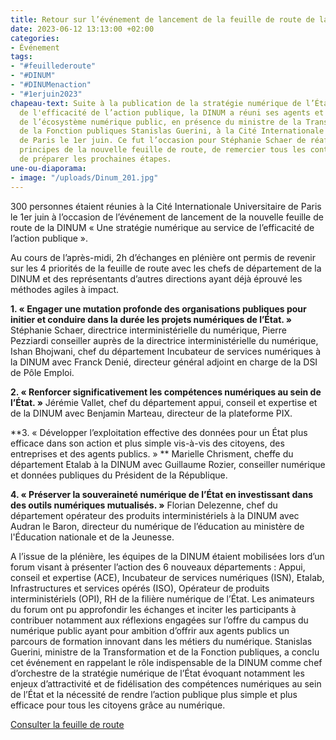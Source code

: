 ```yaml
---
title: Retour sur l’événement de lancement de la feuille de route de la DINUM
date: 2023-06-12 13:13:00 +02:00
categories:
- Événement
tags:
- "#feuillederoute"
- "#DINUM"
- "#DINUMenaction"
- "#1erjuin2023"
chapeau-text: Suite à la publication de la stratégie numérique de l’État au service
  de l'efficacité de l’action publique, la DINUM a réuni ses agents et les membres
  de l’écosystème numérique public, en présence du ministre de la Transformation et
  de la Fonction publiques Stanislas Guerini, à la Cité Internationale Universitaire
  de Paris le 1er juin. Ce fut l’occasion pour Stéphanie Schaer de réaffirmer les
  principes de la nouvelle feuille de route, de remercier tous les contributeurs et
  de préparer les prochaines étapes.
une-ou-diaporama:
- image: "/uploads/Dinum_201.jpg"
---
```


300 personnes étaient réunies à la Cité Internationale Universitaire de Paris le 1er juin à l’occasion de l’événement de lancement de la nouvelle feuille de route de la DINUM « Une stratégie numérique au service de l’efficacité de l’action publique ». 

Au cours de l’après-midi, 2h d’échanges en plénière ont permis de revenir sur les 4 priorités de la feuille de route avec les chefs de département de la DINUM et des représentants d’autres directions ayant déjà éprouvé les méthodes agiles à impact. 

**1. « Engager une mutation profonde des organisations publiques pour initier et conduire dans la durée les projets numériques de l’État. »**
Stéphanie Schaer, directrice interministérielle du numérique, Pierre Pezziardi conseiller auprès de la directrice interministérielle du numérique, Ishan Bhojwani, chef du département Incubateur de services numériques à la DINUM avec Franck Denié, directeur général adjoint en charge de la DSI de Pôle Emploi.

**2. « Renforcer significativement les compétences numériques au sein de l’État. »**
Jérémie Vallet, chef du département appui, conseil et expertise et de la DINUM avec Benjamin Marteau, directeur de la plateforme PIX.

**3. « Développer l’exploitation effective des données pour un État plus efficace dans son action et plus simple vis-à-vis des citoyens, des entreprises et des agents publics. » **
Marielle Chrisment, cheffe du département Etalab à la DINUM avec Guillaume Rozier, conseiller numérique et données publiques du Président de la République.

**4. « Préserver la souveraineté numérique de l’État en investissant dans des outils numériques mutualisés. »** 
Florian Delezenne, chef du département opérateur des produits interministériels à la DINUM avec Audran le Baron, directeur du numérique de l’éducation au ministère de l'Éducation nationale et de la Jeunesse.

A l’issue de la plénière, les équipes de la DINUM étaient mobilisées lors d’un forum visant à présenter l’action des 6 nouveaux départements : Appui, conseil et expertise (ACE), Incubateur de services numériques (ISN), Etalab, Infrastructures et services opérés (ISO), Opérateur de produits interministériels (OPI), RH de la filière numérique de l’État. 
Les animateurs du forum ont pu approfondir les échanges et inciter les participants à contribuer notamment aux réflexions engagées sur l’offre du campus du numérique public ayant pour ambition d’offrir aux agents publics un parcours de formation innovant dans les métiers du numérique. 
Stanislas Guerini, ministre de la Transformation et de la Fonction publiques, a conclu cet événement en rappelant le rôle indispensable de la DINUM comme chef d’orchestre de la stratégie numérique de l’État évoquant notamment les enjeux d’attractivité et de fidélisation des compétences numériques au sein de l’État et la nécessité de rendre l’action publique plus simple et plus efficace pour tous les citoyens grâce au numérique.

<div class="lien-important"><p><a href="https://www.numerique.gouv.fr/publications/feuille-de-route-dinum/ ">Consulter la feuille de route</a></p></div>
